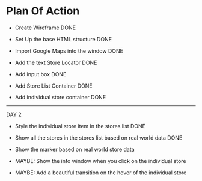# Plan Of Action

- Create Wireframe DONE

- Set Up the base HTML structure DONE

- Import Google Maps into the window DONE

- Add the text Store Locator DONE

- Add input box DONE

- Add Store List Container DONE 

- Add individual store container DONE

----------------------------------------------
DAY 2

- Style the individual store item in the stores list DONE

- Show all the stores in the stores list based on real world data DONE

- Show the marker based on real world store data

- MAYBE: Show the info window when you click on the individual store

- MAYBE: Add a beautiful transition on the hover of the individual store